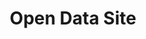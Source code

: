 ---
schema: default
title: Open Data Site
organization: Renfrewshire Council
notes: Renfrewshire Open Data Platform This is the community's public platform for exploring and downloading open data, discovering and building apps, and engaging to solve important local issues. You can analyse and combine Open Datasets using maps, as well as develop new web and mobile applications. Let's make our great community even better, together! Boundaries Built Environment Business and Economy Community Democracy and Governance Education Health and Wellbeing Population and Society Tourism Transportation Renfrewshire Open Data Platform Guide Scottish Index of Multiple Deprivation 2016 Renfrewshire Open Data Strategy Contact Information danny.mcallion@renfrewshire.gov.uk
resources:

  - name: Open Data Site HUB SITE APPLICATION
  - url: 
  - format: HUB SITE APPLICATION

license: 
category:

  - Hub Site


  - 

maintainer: Tim Wisniewski
maintainer_email: tim@timwis.com
---
